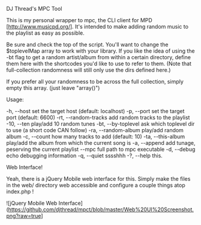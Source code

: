 DJ Thread's MPC Tool

This is my personal wrapper to mpc, the CLI client for MPD [http://www.musicpd.org/]. It's intended to make adding random music to the playlist as easy as possible.

Be sure and check the top of the script. You'll want to change the $toplevelMap array to work with your library. If you like the idea of using the -bt flag to get a random artist/album from within a certain directory, define them here with the shortcodes you'd like to use to refer to them. (Note that full-collection randomness will still only use the dirs defined here.)

If you prefer all your randomness to be across the full collection, simply empty this array. (just leave "array()")

Usage:

   -h,  --host           set the target host (default: localhost)
   -p,  --port           set the target port (default: 6600)
   -rt, --random-tracks  add random tracks to the playlist
   -10, --ten            play/add 10 random tunes
   -bt, --by-toplevel    ask which toplevel dir to use (a short code CAN follow)
   -ra, --random-album   play/add random album
   -c,  --count          how many tracks to add (default: 10)
   -ta, --this-album     play/add the album from which the current song is
   -a,  --append         add tunage, peserving the current playlist
        --mpc            full path to mpc executable
   -d,  --debug          echo debugging information
   -q,  --quiet          sssshhh
   -?,  --help           this.


Web Interface!

Yeah, there is a jQuery Mobile web interface for this. Simply make the files in the web/ directory web accessible and configure a couple things atop index.php !

![jQuery Mobile Web Interface](https://github.com/djthread/mpct/blob/master/Web%20UI%20Screenshot.png?raw=true]

